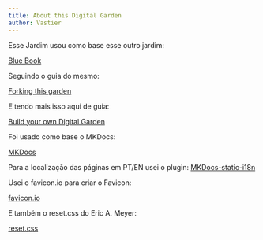 ```yaml
---
title: About this Digital Garden
author: Vastier
---
```


Esse Jardim usou como base esse outro jardim:

[Blue Book](https://github.com/lyz-code/blue-book)

Seguindo o guia do mesmo:

[Forking this garden](https://lyz-code.github.io/blue-book/forking_this_wiki/)

E tendo mais isso aqui de guia:

[Build your own Digital Garden](https://lyz-code.github.io/blue-book/writing/build_your_own_wiki/)

Foi usado como base o MKDocs:

[MKDocs](https://www.mkdocs.org/)

Para a localização das páginas em PT/EN usei o plugin:
[MKDocs-static-i18n](https://github.com/ultrabug/mkdocs-static-i18n)

Usei o favicon.io para criar o Favicon:

[favicon.io](https://favicon.io/)

E também o reset.css do Eric A. Meyer:

[reset.css](https://meyerweb.com/eric/tools/css/reset/)
